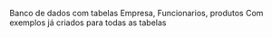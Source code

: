   Banco de dados com tabelas Empresa, Funcionarios, produtos
  Com exemplos já criados para todas as tabelas
  

